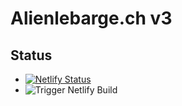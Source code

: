 # Alienlebarge.ch v3

## Status

- [![Netlify Status](https://api.netlify.com/api/v1/badges/414fcfac-b1e0-48bc-8ebb-ad664955a744/deploy-status)](https://app.netlify.com/sites/alienlebarge/deploys)
- ![Trigger Netlify Build](https://github.com/alienlebarge/alienlebargech-v3/workflows/Trigger%20Netlify%20Build/badge.svg)

